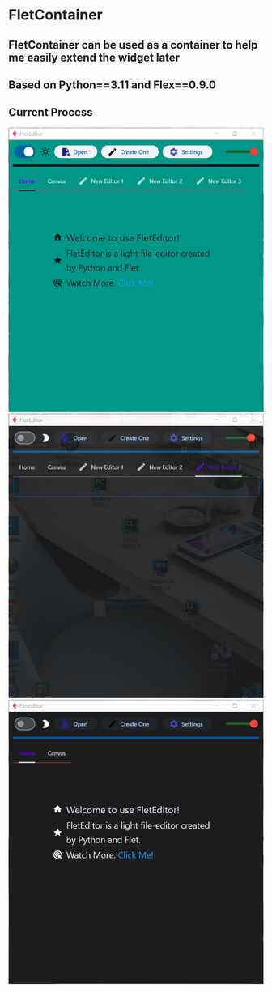# FletContainer

## FletContainer can be used as a container to help me easily extend the widget later

## Based on Python==3.11 and Flex==0.9.0

## Current Process 

![img1](example/1.png)
![img2](example/2.png)
![img3](example/3.png)
